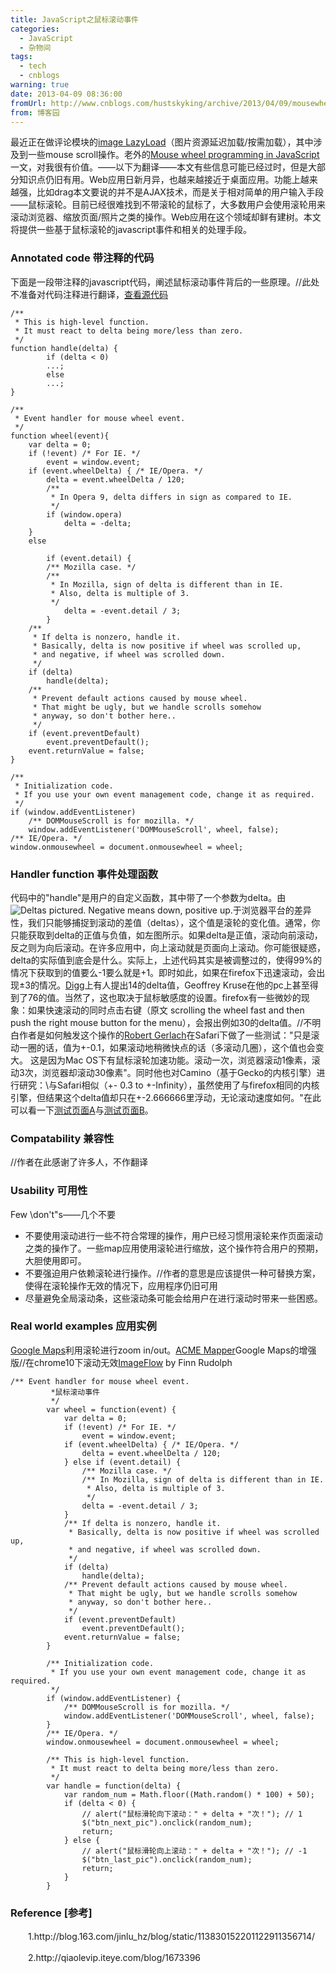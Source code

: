 ```yaml
---
title: JavaScript之鼠标滚动事件
categories:
  - JavaScript
  - 杂物间
tags:
  - tech
  - cnblogs
warning: true
date: 2013-04-09 08:36:00
fromUrl: http://www.cnblogs.com/hustskyking/archive/2013/04/09/mousewheel.html
from: 博客园
---
```



<p><span>最近正在做评论模块的</span><a href="http://blog.163.com/jinlu_hz/blog/static/11383015220112251147684/" target="_blank">image LazyLoad</a><span>（图片资源延迟加载/按需加载），其中涉及到一些mouse scroll操作。老外的</span><a href="http://adomas.org/javascript-mouse-wheel/" rel="nofollow" target="_blank">Mouse wheel programming in JavaScript</a><span>一文，对我很有价值。</span><span>&mdash;&mdash;以下为翻译&mdash;&mdash;</span><span>本文有些信息可能已经过时，但是大部分知识点仍旧有用。</span><span>Web应用日新月异，也越来越接近于桌面应用。功能上越来越强，比如drag<drop（拖拽），autocompletition（自动完成/自动补全）等等。在AJAX的配合下，这些应用都易于实现。</span><span>本文要说的并不是AJAX技术，而是关于相对简单的用户输入手段&mdash;&mdash;鼠标滚轮。目前已经很难找到不带滚轮的鼠标了，大多数用户会使用滚轮用来滚动浏览器、缩放页面/照片之类的操作。Web应用在这个领域却鲜有建树。本文将提供一些基于鼠标滚轮的javascript事件和相关的处理手段。</span></p>
<h3>Annotated code 带注释的代码</h3>
<p>
<span>下面是一段带注释的javascript代码，阐述鼠标滚动事件背后的一些原理。</span><span>//此处不准备对代码注释进行翻译，<a href="http://adomas.org/javascript-mouse-wheel/plain.html" rel="nofollow" target="_blank">查看源代码</a></span></p>



```
/**
 * This is high-level function.
 * It must react to delta being more/less than zero.
 */
function handle(delta) {
        if (delta < 0)
        ...;
        else
        ...;
}

/**
 * Event handler for mouse wheel event.
 */
function wheel(event){
    var delta = 0;
    if (!event) /* For IE. */
        event = window.event;
    if (event.wheelDelta) { /* IE/Opera. */
        delta = event.wheelDelta / 120;
        /**
         * In Opera 9, delta differs in sign as compared to IE.
         */
        if (window.opera)
            delta = -delta;
    }
    else

        if (event.detail) {
        /** Mozilla case. */
        /**
         * In Mozilla, sign of delta is different than in IE.
         * Also, delta is multiple of 3.
         */
            delta = -event.detail / 3;
        }
    /**
     * If delta is nonzero, handle it.
     * Basically, delta is now positive if wheel was scrolled up,
     * and negative, if wheel was scrolled down.
     */
    if (delta)
        handle(delta);
    /**
     * Prevent default actions caused by mouse wheel.
     * That might be ugly, but we handle scrolls somehow
     * anyway, so don't bother here..
     */
    if (event.preventDefault)
        event.preventDefault();
    event.returnValue = false;
}

/**
 * Initialization code.
 * If you use your own event management code, change it as required.
 */
if (window.addEventListener)
    /** DOMMouseScroll is for mozilla. */
    window.addEventListener('DOMMouseScroll', wheel, false);
/** IE/Opera. */
window.onmousewheel = document.onmousewheel = wheel;  

```



<h3>Handler function 事件处理函数</h3>
<p><span>代码中的"handle"是用户的自定义函数，其中带了一个参数为delta。由</span><img src="//img.alicdn.com/tfs/TB1oyqGa_tYBeNjy1XdXXXXyVXa-300-300.png" data-original="/blogimgs/2013/04/09/deltas.png" data-source="http://adomas.org/javascript-mouse-wheel/deltas.png" alt="Deltas pictured. Negative means down, positive up."><span>于浏览器平台的差异性，我们只能够捕捉到滚动的差值（deltas），这个值是滚轮的变化值。</span><span>通常，你只能获取到delta的正值与负值，如左图所示。</span><span>如果delta是正值，滚动向前滚动，反之则为向后滚动。在许多应用中，向上滚动就是页面向上滚动。</span><span>你可能很疑惑，delta的实际值到底会是什么。实际上，上述代码其实是被调整过的，使得99%的情况下获取到的值要么-1要么就是+1。即时如此，如果在firefox下迅速滚动，会出现&plusmn;3的情况。</span><a href="http://digg.com/programming/Mouse_wheel_programming_in_JavaScript#c2431219" rel="nofollow" target="_blank">Digg</a><span>上有人提出14的delta值，Geoffrey Kruse在他的pc上甚至得到了76的值。当然了，这也取决于鼠标敏感度的设置。firefox有一些微妙的现象：如果快速滚动的同时点击右键（原文 scrolling the wheel fast and then push the right mouse button for the menu），会报出例如30的delta值。</span><span>//不明白作者是如何触发这个操作的</span><a href="http://www.robsite.de/" rel="nofollow" target="_blank">Robert Gerlach</a><span>在Safari下做了一些测试："只是滚动一圈的话，值为+-0.1，如果滚动地稍微快点的话（多滚动几圈），这个值也会变大。 这是因为Mac OS下有鼠标滚轮加速功能。滚动一次，浏览器滚动1像素，滚动3次，浏览器却滚动30像素"。同时他也对Camino（基于Gecko的内核引擎）进行研究：\与Safari相似（+- 0.3 to +-Infinity），虽然使用了与firefox相同的内核引擎，但结果这个delta值却只在+-2.666666里浮动，无论滚动速度如何。"</span><span>在此可以看一下</span><a href="http://adomas.org/javascript-mouse-wheel/test.html" rel="nofollow" target="_blank">测试页面A</a><span>与</span><a href="http://adomas.org/javascript-mouse-wheel/test2.html" rel="nofollow" target="_blank">测试页面B</a><span>。</span></p>
<h3>Compatability 兼容性</h3>
<p>
<span>//作者在此感谢了许多人，不作翻译</span></p>
<h3>Usability 可用性</h3>
<p>
<span>Few \don't"s&mdash;&mdash;几个不要</span></p>
<ul>
<li>不要使用滚动进行一些不符合常理的操作，用户已经习惯用滚轮来作页面滚动之类的操作了。一些map应用使用滚轮进行缩放，这个操作符合用户的预期，大胆使用即可。</li>
<li>不要强迫用户依赖滚轮进行操作。<span>//作者的意思</span><span>是</span><span>应该</span><span>提供一种可替换方案，使得在滚轮操作无效的情况下，应用程序仍旧可用</span></li>
<li>尽量避免全局滚动条，这些滚动条可能会给用户在进行滚动时带来一些困惑。</li>

</ul>


<h3>Real world examples 应用实例</h3>
<p>
<a href="http://maps.google.com/" rel="nofollow" target="_blank">Google Maps</a><span>利用滚轮进行zoom in/out。</span><a href="http://mapper.acme.com/" rel="nofollow" target="_blank">ACME Mapper</a><span>Google Maps的增强版</span><span>//在chrome10下滚动无效</span><a href="http://imageflow.finnrudolph.de/" rel="nofollow" target="_blank">ImageFlow</a><span>&nbsp;by Finn Rudolph</span></p>



```
/** Event handler for mouse wheel event.
         *鼠标滚动事件
         */
        var wheel = function(event) {
            var delta = 0;
            if (!event) /* For IE. */
                event = window.event;
            if (event.wheelDelta) { /* IE/Opera. */
                delta = event.wheelDelta / 120;
            } else if (event.detail) {
                /** Mozilla case. */
                /** In Mozilla, sign of delta is different than in IE.
                 * Also, delta is multiple of 3.
                 */
                delta = -event.detail / 3;
            }
            /** If delta is nonzero, handle it.
             * Basically, delta is now positive if wheel was scrolled up,
             * and negative, if wheel was scrolled down.
             */
            if (delta)
                handle(delta);
            /** Prevent default actions caused by mouse wheel.
             * That might be ugly, but we handle scrolls somehow
             * anyway, so don't bother here..
             */
            if (event.preventDefault)
                event.preventDefault();
            event.returnValue = false;
        }

        /** Initialization code.
         * If you use your own event management code, change it as required.
         */
        if (window.addEventListener) {
            /** DOMMouseScroll is for mozilla. */
            window.addEventListener('DOMMouseScroll', wheel, false);
        }
        /** IE/Opera. */
        window.onmousewheel = document.onmousewheel = wheel;

        /** This is high-level function.
         * It must react to delta being more/less than zero.
         */
        var handle = function(delta) {
            var random_num = Math.floor((Math.random() * 100) + 50);
            if (delta < 0) {
                // alert("鼠标滑轮向下滚动：" + delta + "次！"); // 1
                $("btn_next_pic").onclick(random_num);
                return;
            } else {
                // alert("鼠标滑轮向上滚动：" + delta + "次！"); // -1
                $("btn_last_pic").onclick(random_num);
                return;
            }
        }

```



<h3>Reference [参考]</h3>
<p>　　1.http://blog.163.com/jinlu_hz/blog/static/113830152201122911356714/</p>
<p>　　2.http://qiaolevip.iteye.com/blog/1673396</p>

